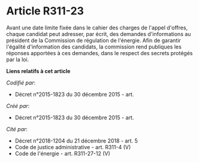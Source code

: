 # Article R311-23

Avant une date limite fixée dans le cahier des charges de l'appel d'offres, chaque candidat peut adresser, par écrit, des
demandes d'informations au président de la Commission de régulation de l'énergie. Afin de garantir l'égalité d'information
des candidats, la commission rend publiques les réponses apportées à ces demandes, dans le respect des secrets protégés par
la loi.

**Liens relatifs à cet article**

_Codifié par_:

  - Décret n°2015-1823 du 30 décembre 2015 - art.

_Créé par_:

  - Décret n°2015-1823 du 30 décembre 2015 - art.

_Cité par_:

  - Décret n°2018-1204 du 21 décembre 2018 - art. 5
  - Code de justice administrative - art. R311-4 (V)
  - Code de l'énergie - art. R311-27-12 (V)
